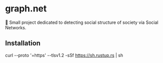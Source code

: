 # graph.net
:microscope: Small project dedicated to detecting social structure of society via Social Networks.

## Installation
curl --proto '=https' --tlsv1.2 -sSf https://sh.rustup.rs | sh

